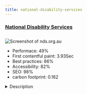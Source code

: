 ```yaml
---
title: national-disability-services
---
```


<div style="height: 3rem">
  <a href="https://www.nds.org.au"><h3>National Disability Services</h3></a>
</div>
<img loading="lazy" src="/images/thumbs/nds.org.au.jpg" alt="Screenshot of nds.org.au" />
<ul>
  <li>Performace: 49%</li>
  <li>
    First contentful paint:
    3.93Sec
  </li>
  <li>Best practices: 86%</li>
  <li>Accessibility: 82%</li>
  <li>SEO: 98%</li>
  <li>carbon footprint: 0.162</li>
</ul>
<details>
  <summary>Description</summary>
  <p>National Disability Services' previous site made it pretty much impossible for members to find what they needed, thanks to clunky tech and a messy Information Architecture.

NDS’s members (non-government disability service providers) range from huge to tiny, and the organisation’s services are equally varied. Access to tons of useful content, of all different sorts, is governed by complex rules about membership levels. New members had to be able to join up easily on site too.Our mission: forge clear navigation paths that members – both old and new – could follow.

At the same time as we were weaving our magic on the site using Joomla as our Content Management System, NDS were moving to Microsoft Dynamics as its Customer Relationship Management system. Our CMS had to talk to the new, customised CRM for NDS staff to add content, so NDS had someone else developing an API. (Yep, we love an acronym.) In plain speak, different people from different organisations were working on different parts of the whole.</p>
</details>


